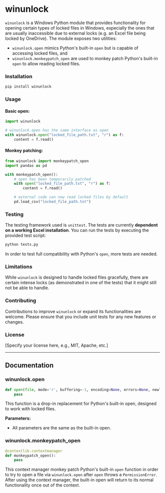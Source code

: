 # winunlock

`winunlock` is a Windows Python module that provides functionality for opening certain types of locked files in Windows, especially the ones that are usually inaccessible due to external locks (e.g. an Excel file being locked by OneDrive). The module exposes two utilities:
-  `winunlock.open` mimics Python's built-in `open` but is capable of accessing locked files, and
-  `winunlock.monkeypatch_open` are used to monkey patch Python's built-in `open` to allow reading locked files.

### Installation

```bash
pip install winunlock
```

### Usage

#### Basic open:

```python
import winunlock

# winunlock.open has the same interface as open
with winunlock.open("locked_file_path.txt", "r") as f:
    content = f.read()
```

#### Monkey patching:

```python
from winunlock import monkeypatch_open
import pandas as pd

with monkeypatch_open():
    # open has been temporarily patched
    with open("locked_file_path.txt", "r") as f:
        content = f.read()

    # external code can now read locked files by default
    pd.load_csv("locked_file_path.txt")
```

### Testing

The testing framework used is `unittest`. The tests are currently **dependent on a working Excel installation**. You can run the tests by executing the provided test script:

```bash
python tests.py
```

In order to test full compatibility with Python's `open`, more tests are needed.

### Limitations

While `winunlock` is designed to handle locked files gracefully, there are certain intense locks (as demonstrated in one of the tests) that it might still not be able to handle.

### Contributing

Contributions to improve `winunlock` or expand its functionalities are welcome. Please ensure that you include unit tests for any new features or changes.

### License

[Specify your license here, e.g., MIT, Apache, etc.]

* * *

## Documentation

### winunlock.open

```python
def open(file, mode='r', buffering=-1, encoding=None, errors=None, newline=None, closefd=True, opener=None):
    pass
```

This function is a drop-in replacement for Python's built-in open, designed to work with locked files.

**Parameters:**

* All parameters are the same as the built-in open.

### winunlock.monkeypatch_open

```python
@contextlib.contextmanager
def monkeypatch_open():
    pass
```

This context manager monkey patch Python's built-in `open` function in order to try to open a file via `winunlock.open` after `open` throws a `PermissionError`. After using the context manager, the built-in open will return to its normal functionality once out of the context.

